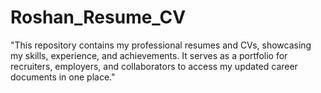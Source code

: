 # Roshan_Resume_CV
"This repository contains my professional resumes and CVs, showcasing my skills, experience, and achievements. It serves as a portfolio for recruiters, employers, and collaborators to access my updated career documents in one place."
